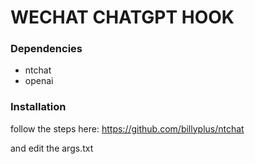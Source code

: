 # WECHAT CHATGPT HOOK

### Dependencies

- ntchat
- openai

### Installation

follow the steps here:
https://github.com/billyplus/ntchat

and edit the args.txt
